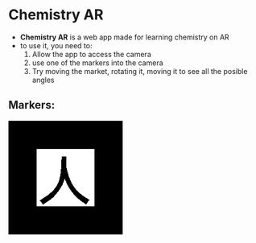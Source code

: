 # Chemistry AR

- **Chemistry AR** is a web app made for learning chemistry on AR
- to use it, you need to:
  1. Allow the app to access the camera
  2. use one of the markers into the camera
  3. Try moving the market, rotating it, moving it to see all the posible angles

## Markers:

![](./patterns/Kanji_marker_ARjs.png)
